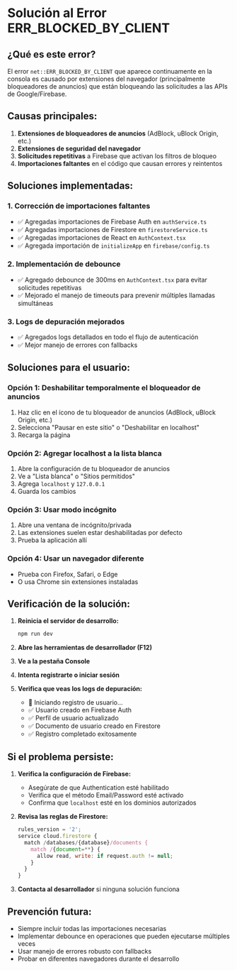 # Solución al Error ERR_BLOCKED_BY_CLIENT

## ¿Qué es este error?

El error `net::ERR_BLOCKED_BY_CLIENT` que aparece continuamente en la consola es causado por extensiones del navegador (principalmente bloqueadores de anuncios) que están bloqueando las solicitudes a las APIs de Google/Firebase.

## Causas principales:

1. **Extensiones de bloqueadores de anuncios** (AdBlock, uBlock Origin, etc.)
2. **Extensiones de seguridad del navegador**
3. **Solicitudes repetitivas** a Firebase que activan los filtros de bloqueo
4. **Importaciones faltantes** en el código que causan errores y reintentos

## Soluciones implementadas:

### 1. Corrección de importaciones faltantes
- ✅ Agregadas importaciones de Firebase Auth en `authService.ts`
- ✅ Agregadas importaciones de Firestore en `firestoreService.ts`
- ✅ Agregadas importaciones de React en `AuthContext.tsx`
- ✅ Agregada importación de `initializeApp` en `firebase/config.ts`

### 2. Implementación de debounce
- ✅ Agregado debounce de 300ms en `AuthContext.tsx` para evitar solicitudes repetitivas
- ✅ Mejorado el manejo de timeouts para prevenir múltiples llamadas simultáneas

### 3. Logs de depuración mejorados
- ✅ Agregados logs detallados en todo el flujo de autenticación
- ✅ Mejor manejo de errores con fallbacks

## Soluciones para el usuario:

### Opción 1: Deshabilitar temporalmente el bloqueador de anuncios
1. Haz clic en el ícono de tu bloqueador de anuncios (AdBlock, uBlock Origin, etc.)
2. Selecciona "Pausar en este sitio" o "Deshabilitar en localhost"
3. Recarga la página

### Opción 2: Agregar localhost a la lista blanca
1. Abre la configuración de tu bloqueador de anuncios
2. Ve a "Lista blanca" o "Sitios permitidos"
3. Agrega `localhost` y `127.0.0.1`
4. Guarda los cambios

### Opción 3: Usar modo incógnito
1. Abre una ventana de incógnito/privada
2. Las extensiones suelen estar deshabilitadas por defecto
3. Prueba la aplicación allí

### Opción 4: Usar un navegador diferente
- Prueba con Firefox, Safari, o Edge
- O usa Chrome sin extensiones instaladas

## Verificación de la solución:

1. **Reinicia el servidor de desarrollo:**
   ```bash
   npm run dev
   ```

2. **Abre las herramientas de desarrollador (F12)**

3. **Ve a la pestaña Console**

4. **Intenta registrarte o iniciar sesión**

5. **Verifica que veas los logs de depuración:**
   - 🔄 Iniciando registro de usuario...
   - ✅ Usuario creado en Firebase Auth
   - ✅ Perfil de usuario actualizado
   - ✅ Documento de usuario creado en Firestore
   - ✅ Registro completado exitosamente

## Si el problema persiste:

1. **Verifica la configuración de Firebase:**
   - Asegúrate de que Authentication esté habilitado
   - Verifica que el método Email/Password esté activado
   - Confirma que `localhost` esté en los dominios autorizados

2. **Revisa las reglas de Firestore:**
   ```javascript
   rules_version = '2';
   service cloud.firestore {
     match /databases/{database}/documents {
       match /{document=**} {
         allow read, write: if request.auth != null;
       }
     }
   }
   ```

3. **Contacta al desarrollador** si ninguna solución funciona

## Prevención futura:

- Siempre incluir todas las importaciones necesarias
- Implementar debounce en operaciones que pueden ejecutarse múltiples veces
- Usar manejo de errores robusto con fallbacks
- Probar en diferentes navegadores durante el desarrollo